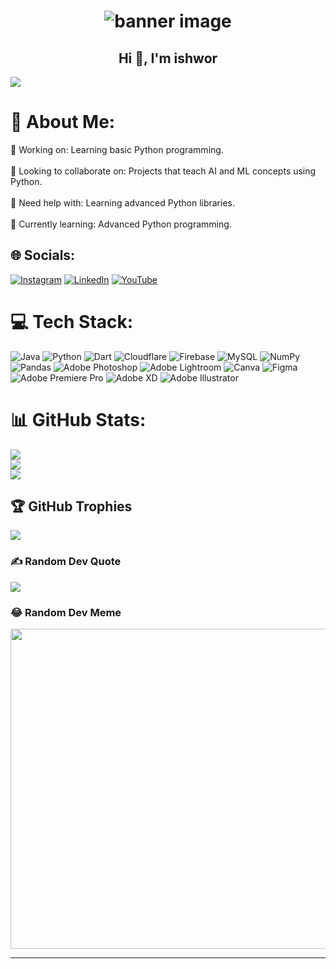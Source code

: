 <h1  align="center">
  <img src="https://i.pinimg.com/564x/2d/d0/58/2dd058f0ffca18a8035b58ad986c6df7.jpg" alt="banner image" />
</h1>

<h2 align="center">Hi 👋, I'm ishwor</h2>

[![](https://visitcount.itsvg.in/api?id=ishworrsubedii&icon=1&color=12)](https://visitcount.itsvg.in)

# 💫 About Me:
🔭 Working on: Learning basic Python programming.<br><br>👯 Looking to collaborate on: Projects that teach AI and ML concepts using Python.<br><br>🤝 Need help with: Learning advanced Python libraries.<br><br>🌱 Currently learning: Advanced Python programming.


## 🌐 Socials:
[![Instagram](https://img.shields.io/badge/Instagram-%23E4405F.svg?logo=Instagram&logoColor=white)](https://instagram.com/ig_ishwor) [![LinkedIn](https://img.shields.io/badge/LinkedIn-%230077B5.svg?logo=linkedin&logoColor=white)](https://linkedin.com/in/ishwor-subedi) [![YouTube](https://img.shields.io/badge/YouTube-%23FF0000.svg?logo=YouTube&logoColor=white)](https://youtube.com/@ishwor9092) 

# 💻 Tech Stack:
![Java](https://img.shields.io/badge/java-%23ED8B00.svg?style=plastic&logo=java&logoColor=white) ![Python](https://img.shields.io/badge/python-3670A0?style=plastic&logo=python&logoColor=ffdd54) ![Dart](https://img.shields.io/badge/dart-%230175C2.svg?style=plastic&logo=dart&logoColor=white) ![Cloudflare](https://img.shields.io/badge/Cloudflare-F38020?style=plastic&logo=Cloudflare&logoColor=white) ![Firebase](https://img.shields.io/badge/firebase-%23039BE5.svg?style=plastic&logo=firebase) ![MySQL](https://img.shields.io/badge/mysql-%2300f.svg?style=plastic&logo=mysql&logoColor=white) ![NumPy](https://img.shields.io/badge/numpy-%23013243.svg?style=plastic&logo=numpy&logoColor=white) ![Pandas](https://img.shields.io/badge/pandas-%23150458.svg?style=plastic&logo=pandas&logoColor=white) ![Adobe Photoshop](https://img.shields.io/badge/adobephotoshop-%2331A8FF.svg?style=plastic&logo=adobephotoshop&logoColor=white) ![Adobe Lightroom](https://img.shields.io/badge/Adobe%20Lightroom-31A8FF.svg?style=plastic&logo=Adobe%20Lightroom&logoColor=white) ![Canva](https://img.shields.io/badge/Canva-%2300C4CC.svg?style=plastic&logo=Canva&logoColor=white) 	![Figma](https://img.shields.io/badge/figma-%23F24E1E.svg?style=plastic&logo=figma&logoColor=white) ![Adobe Premiere Pro](https://img.shields.io/badge/Adobe%20Premiere%20Pro-9999FF.svg?style=plastic&logo=Adobe%20Premiere%20Pro&logoColor=white) ![Adobe XD](https://img.shields.io/badge/Adobe%20XD-470137?style=plastic&logo=Adobe%20XD&logoColor=#FF61F6) ![Adobe Illustrator](https://img.shields.io/badge/adobeillustrator-%23FF9A00.svg?style=plastic&logo=adobeillustrator&logoColor=white)
# 📊 GitHub Stats:
![](https://github-readme-stats.vercel.app/api?username=ishworrsubedii&theme=react&hide_border=false&include_all_commits=false&count_private=false)<br/>
![](https://github-readme-streak-stats.herokuapp.com/?user=ishworrsubedii&theme=react&hide_border=false)<br/>
![](https://github-readme-stats.vercel.app/api/top-langs/?username=ishworrsubedii&theme=react&hide_border=false&include_all_commits=false&count_private=false&layout=compact)

## 🏆 GitHub Trophies
![](https://github-profile-trophy.vercel.app/?username=ishworrsubedii&theme=onedark&no-frame=true&no-bg=false&margin-w=4)

### ✍️ Random Dev Quote
![](https://quotes-github-readme.vercel.app/api?type=horizontal&theme=dark)

### 😂 Random Dev Meme
<img src="https://random-memer.herokuapp.com/" width="512px"/>

---





